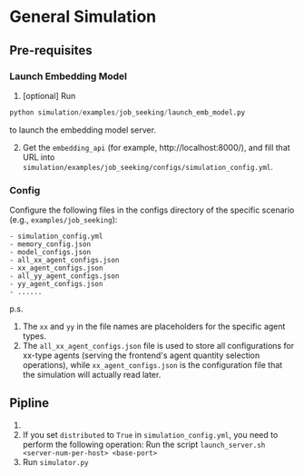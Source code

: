 # General Simulation
## Pre-requisites
### Launch Embedding Model
1. [optional] Run 
```python
python simulation/examples/job_seeking/launch_emb_model.py
```
to launch the embedding model server.

2. Get the `embedding_api` (for example, http://localhost:8000/), and fill that URL into `simulation/examples/job_seeking/configs/simulation_config.yml`.

### Config
Configure the following files in the configs directory of the specific scenario (e.g., `examples/job_seeking`):

    - simulation_config.yml
    - memory_config.json
    - model_configs.json
    - all_xx_agent_configs.json
    - xx_agent_configs.json
    - all_yy_agent_configs.json
    - yy_agent_configs.json
    - ......

p.s. 
1. The `xx` and `yy` in the file names are placeholders for the specific agent types.
2. The `all_xx_agent_configs.json` file is used to store all configurations for xx-type agents (serving the frontend's agent quantity selection operations), while `xx_agent_configs.json` is the configuration file that the simulation will actually read later.

## Pipline
1. 
2. If you set `distributed` to `True` in `simulation_config.yml`, you need to perform the following operation:
Run the script `launch_server.sh <server-num-per-host> <base-port>`
3. Run `simulator.py`